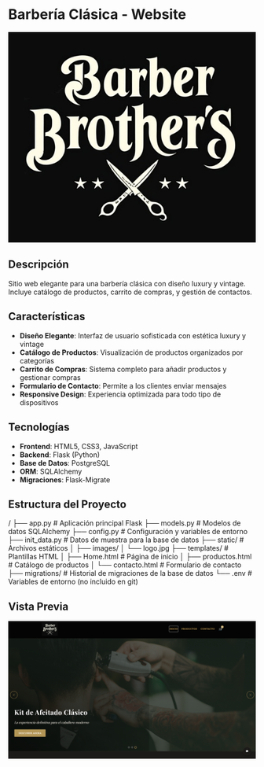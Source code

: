 # Barbería Clásica - Website

![Logo de Barbería Clásica](static/logo.jpg)

## Descripción

Sitio web elegante para una barbería clásica con diseño luxury y vintage. Incluye catálogo de productos, carrito de compras, y gestión de contactos.

## Características

- **Diseño Elegante**: Interfaz de usuario sofisticada con estética luxury y vintage
- **Catálogo de Productos**: Visualización de productos organizados por categorías
- **Carrito de Compras**: Sistema completo para añadir productos y gestionar compras
- **Formulario de Contacto**: Permite a los clientes enviar mensajes
- **Responsive Design**: Experiencia optimizada para todo tipo de dispositivos

## Tecnologías

- **Frontend**: HTML5, CSS3, JavaScript
- **Backend**: Flask (Python)
- **Base de Datos**: PostgreSQL
- **ORM**: SQLAlchemy
- **Migraciones**: Flask-Migrate

## Estructura del Proyecto

/
├── app.py              # Aplicación principal Flask
├── models.py           # Modelos de datos SQLAlchemy
├── config.py           # Configuración y variables de entorno
├── init_data.py        # Datos de muestra para la base de datos
├── static/             # Archivos estáticos
│   ├── images/
│   └── logo.jpg
├── templates/          # Plantillas HTML
│   ├── Home.html       # Página de inicio
│   ├── productos.html  # Catálogo de productos
│   └── contacto.html   # Formulario de contacto
├── migrations/         # Historial de migraciones de la base de datos
└── .env                # Variables de entorno (no incluido en git)


## Vista Previa

![Página de inicio](website.png)
